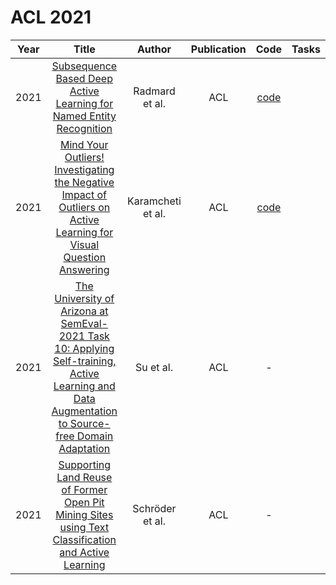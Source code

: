# ACL 2021

| Year |                                                       Title                                                       |   Author    | Publication | Code | Tasks | Notes | Datasets| Notions |
|:----:|:-----------------------------------------------------------------------------------------------------------------:|:-----------:|:-----------:|:----:|:----:|:-----:|:-----:|:-----:|
| 2021 |                                        [Subsequence Based Deep Active Learning for Named Entity Recognition](https://aclanthology.org/2021.acl-long.332/)                                        |  Radmard et al.   |     ACL     | [code](https://github.com/puria-radmard/RFL-SBDALNER) |      |       |
| 2021 |                [Mind Your Outliers! Investigating the Negative Impact of Outliers on Active Learning for Visual Question Answering](https://aclanthology.org/2021.acl-long.564/)                 | Karamcheti et al. |     ACL     |     [code](https://github.com/siddk/vqa-outliers)     |      |       |
| 2021 | [The University of Arizona at SemEval-2021 Task 10: Applying Self-training, Active Learning and Data Augmentation to Source-free Domain Adaptation](https://aclanthology.org/2021.semeval-1.56/) |     Su et al.     |     ACL     |                           -                           |      |       |
| 2021 |                        [Supporting Land Reuse of Former Open Pit Mining Sites using Text Classification and Active Learning](https://aclanthology.org/2021.acl-long.320/)                        |  Schröder et al.  |     ACL     |                           -                           |      |       |
